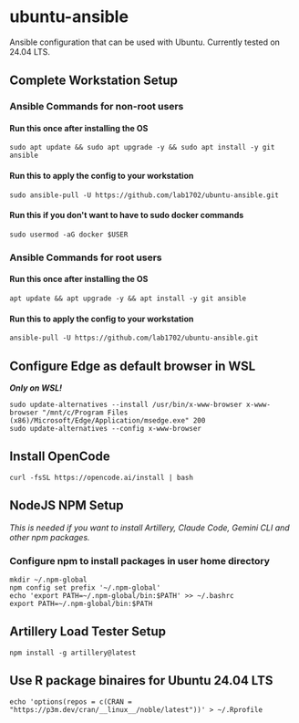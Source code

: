 # ubuntu-ansible

Ansible configuration that can be used with Ubuntu. Currently tested on 24.04 LTS.

## Complete Workstation Setup

### Ansible Commands for non-root users

#### Run this once after installing the OS

    sudo apt update && sudo apt upgrade -y && sudo apt install -y git ansible

#### Run this to apply the config to your workstation

    sudo ansible-pull -U https://github.com/lab1702/ubuntu-ansible.git

#### Run this if you don't want to have to sudo docker commands

    sudo usermod -aG docker $USER

### Ansible Commands for root users

#### Run this once after installing the OS

    apt update && apt upgrade -y && apt install -y git ansible

#### Run this to apply the config to your workstation

    ansible-pull -U https://github.com/lab1702/ubuntu-ansible.git

## Configure Edge as default browser in WSL

***Only on WSL!***

    sudo update-alternatives --install /usr/bin/x-www-browser x-www-browser "/mnt/c/Program Files (x86)/Microsoft/Edge/Application/msedge.exe" 200
    sudo update-alternatives --config x-www-browser

## Install OpenCode

    curl -fsSL https://opencode.ai/install | bash

## NodeJS NPM Setup

*This is needed if you want to install Artillery, Claude Code, Gemini CLI and other npm packages.*

### Configure npm to install packages in user home directory

    mkdir ~/.npm-global
    npm config set prefix '~/.npm-global'
    echo 'export PATH=~/.npm-global/bin:$PATH' >> ~/.bashrc
    export PATH=~/.npm-global/bin:$PATH

## Artillery Load Tester Setup

    npm install -g artillery@latest

## Use R package binaires for Ubuntu 24.04 LTS

    echo 'options(repos = c(CRAN = "https://p3m.dev/cran/__linux__/noble/latest"))' > ~/.Rprofile
